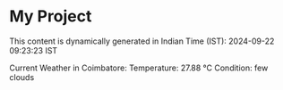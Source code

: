 # My Project

This content is dynamically generated in Indian Time (IST): 2024-09-22 09:23:23 IST


Current Weather in Coimbatore:
Temperature: 27.88 °C
Condition: few clouds
